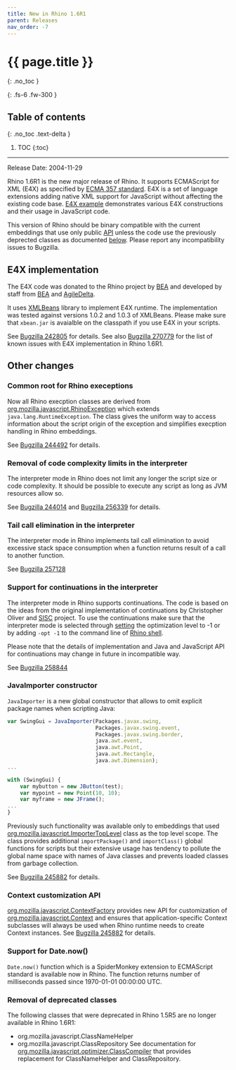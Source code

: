 ```yaml
---
title: New in Rhino 1.6R1
parent: Releases
nav_order: -7
---
```


# {{ page.title }}
{: .no_toc }

{: .fs-6 .fw-300 }

## Table of contents
{: .no_toc .text-delta }

1. TOC
{:toc}

---
Release Date: 2004-11-29

Rhino 1.6R1 is the new major release of Rhino. It supports ECMAScript for XML (E4X) as specified by [ECMA 357 standard](http://www.ecma-international.org/publications/standards/Ecma-357.htm). E4X is a set of language extensions adding native XML support for JavaScript without affecting the existing code base. [E4X example](https://github.com/mozilla/rhino/blob/master/examples/E4X/e4x_example.js) demonstrates various E4X constructions and their usage in JavaScript code.

This version of Rhino should be binary compatible with the current embeddings that use only public [API](https://mozilla.github.io/rhino/javadoc/index.html) unless the code use the previously deprected classes as documented [below](#removal-of-deprecated-classes). Please report any incompatibility issues to Bugzilla.

## E4X implementation
The E4X code was donated to the Rhino project by [BEA](http://www.bea.com/) and developed by staff from [BEA](http://www.bea.com/) and [AgileDelta](http://www.agiledelta.com/).

It uses [XMLBeans](http://xmlbeans.apache.org/) library to implement E4X runtime. The implementation was tested against versions 1.0.2 and 1.0.3 of XMLBeans. Please make sure that `xbean.jar` is avaialble on the classpath if you use E4X in your scripts.

See [Bugzilla 242805](https://bugzilla.mozilla.org/show_bug.cgi?id=242805) for details. See also [Bugzilla 270779](https://bugzilla.mozilla.org/show_bug.cgi?id=270779) for the list of known issues with E4X implementation in Rhino 1.6R1.

## Other changes
### Common root for Rhino execeptions
Now all Rhino execption classes are derived from [org.mozilla.javascript.RhinoException](https://github.com/mozilla/rhino/blob/master/src/org/mozilla/javascript/RhinoException.java) which extends `java.lang.RuntimeException`. The class gives the uniform way to access information about the script origin of the exception and simplifies execption handling in Rhino embeddings.

See [Bugzilla 244492](https://bugzilla.mozilla.org/show_bug.cgi?id=244492) for details.

### Removal of code complexity limits in the interpreter
The interpreter mode in Rhino does not limit any longer the script size or code complexity. It should be possible to execute any script as long as JVM resources allow so.

See [Bugzilla 244014](https://bugzilla.mozilla.org/show_bug.cgi?id=244014) and [Bugzilla 256339](https://bugzilla.mozilla.org/show_bug.cgi?id=256339) for details.

### Tail call elimination in the interpreter
The interpreter mode in Rhino implements tail call elimination to avoid excessive stack space consumption when a function returns result of a call to another function.

See [Bugzilla 257128](https://bugzilla.mozilla.org/show_bug.cgi?id=257128)

### Support for continuations in the interpreter
The interpreter mode in Rhino supports continuations. The code is based on the ideas from the original implementation of continuations by Christopher Oliver and [SISC](http://sisc.sourceforge.net/) project. To use the continuations make sure that the interpreter mode is selected through [setting](https://mozilla.github.io/rhino/javadoc/org/mozilla/javascript/Context.html#setOptimizationLevel-int-) the optimization level to -1 or by adding `-opt -1` to the command line of [Rhino shell](../../_tools/shell.md).

Please note that the details of implementation and Java and JavaScript API for continuations may change in future in incompatible way.

See [Bugzilla 258844](https://bugzilla.mozilla.org/show_bug.cgi?id=258844)

### JavaImporter constructor
`JavaImporter` is a new global constructor that allows to omit explicit package names when scripting Java:
```js
var SwingGui = JavaImporter(Packages.javax.swing,
                            Packages.javax.swing.event,
                            Packages.javax.swing.border,
                            java.awt.event,
                            java.awt.Point,
                            java.awt.Rectangle,
                            java.awt.Dimension);
...

with (SwingGui) {
    var mybutton = new JButton(test);
    var mypoint = new Point(10, 10);
    var myframe = new JFrame();
...
}
```
Previously such functionality was available only to embeddings that used [org.mozilla.javascript.ImporterTopLevel](https://mozilla.github.io/rhino/javadoc/org/mozilla/javascript/ImporterTopLevel.html) class as the top level scope. The class provides additional `importPackage()` and `importClass()` global functions for scripts but their extensive usage has tendency to pollute the global name space with names of Java classes and prevents loaded classes from garbage collection.

See [Bugzilla 245882](https://bugzilla.mozilla.org/show_bug.cgi?id=245882) for details.

### Context customization API
[org.mozilla.javascript.ContextFactory](https://mozilla.github.io/rhino/javadoc/org/mozilla/javascript/ContextFactory.html) provides new API for customization of [org.mozilla.javascript.Context](https://mozilla.github.io/rhino/javadoc/org/mozilla/javascript/Context.html) and ensures that application-specific Context subclasses will always be used when Rhino runtime needs to create Context instances.
See [Bugzilla 245882](https://bugzilla.mozilla.org/show_bug.cgi?id=245882) for details.

### Support for Date.now()
`Date.now()` function which is a SpiderMonkey extension to ECMAScript standard is available now in Rhino. The function returns number of milliseconds passed since 1970-01-01 00:00:00 UTC.

### Removal of deprecated classes
The following classes that were deprecated in Rhino 1.5R5 are no longer available in Rhino 1.6R1:
- org.mozilla.javascript.ClassNameHelper
- org.mozilla.javascript.ClassRepository
See documentation for [org.mozilla.javascript.optimizer.ClassCompiler](https://mozilla.github.io/rhino/javadoc/org/mozilla/javascript/optimizer/ClassCompiler.html) that provides replacement for ClassNameHelper and ClassRepository.